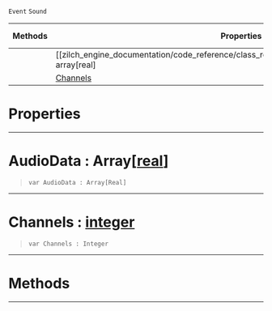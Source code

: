  `Event` `Sound`



|Methods|Properties|Base Classes|Derived Classes|
|---|---|---|---|
| |[[zilch_engine_documentation/code_reference/class_reference/audiofloatdataevent/#audiodata-array[real] | AudioData]]|[event](https://github.com/ZilchEngine/ZilchDocs/blob/master/code_reference/class_reference/event.md)| |
| |[ Channels](https://github.com/ZilchEngine/ZilchDocs/blob/master/code_reference/class_reference/audiofloatdataevent.md#channels-zilch-engine-doc)| | |


 #  Properties


---  
 #  AudioData : Array[[real](https://github.com/ZilchEngine/ZilchDocs/blob/master/code_reference/nada_base_types/real.md)]

> 
> ``` lang=cpp, name=Nada
> var AudioData : Array[Real]


---  
 #  Channels : [integer](https://github.com/ZilchEngine/ZilchDocs/blob/master/code_reference/nada_base_types/integer.md)

> 
> ``` lang=cpp, name=Nada
> var Channels : Integer


---  
 #  Methods


---  
 

 